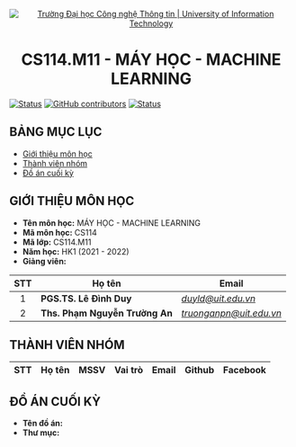 <p align="center">
  <a href="https://www.uit.edu.vn/" title="Trường Đại học Công nghệ Thông tin" style="border: none;">
    <img src="https://i.imgur.com/WmMnSRt.png" alt="Trường Đại học Công nghệ Thông tin | University of Information Technology">
  </a>
</p>

<h1 align="center"><b>CS114.M11 - MÁY HỌC - MACHINE LEARNING</b></h1>

[![Status](https://img.shields.io/badge/status-woking-brightgreen?style=flat-square)](https://github.com/DangDuyDat/CS114.M11)
[![GitHub contributors](https://img.shields.io/github/contributors/caohungphu/CS114.L21?style=flat-square)](https://github.com/DangDuyDat/CS114.M11/graphs/contributors)
[![Status](https://img.shields.io/badge/language-python-green?style=flat-square)](https://github.com/DangDuyDat/CS114.M11)

## BẢNG MỤC LỤC
* [Giới thiệu môn học](#giới-thiệu-môn-học)
* [Thành viên nhóm](#thành-viên-nhóm)
* [Đồ án cuối kỳ](#đồ-án-cuối-kỳ)

## GIỚI THIỆU MÔN HỌC
* **Tên môn học:** MÁY HỌC - MACHINE LEARNING
* **Mã môn học:** CS114
* **Mã lớp:** CS114.M11
* **Năm học:** HK1 (2021 - 2022)
* **Giảng viên:**

| STT | Họ tên | Email |
| :---: | --- | --- |
| 1 | **PGS.TS. Lê Đình Duy** | *duyld@uit.edu.vn* |
| 2 | **Ths. Phạm Nguyễn Trường An** | *truonganpn@uit.edu.vn* |

## THÀNH VIÊN NHÓM
| STT | Họ tên | MSSV | Vai trò | Email | Github | Facebook |
| :---: | --- | --- | --- | --- | --- | --- |

## ĐỒ ÁN CUỐI KỲ
* **Tên đồ án:** 
* **Thư mục:** 
